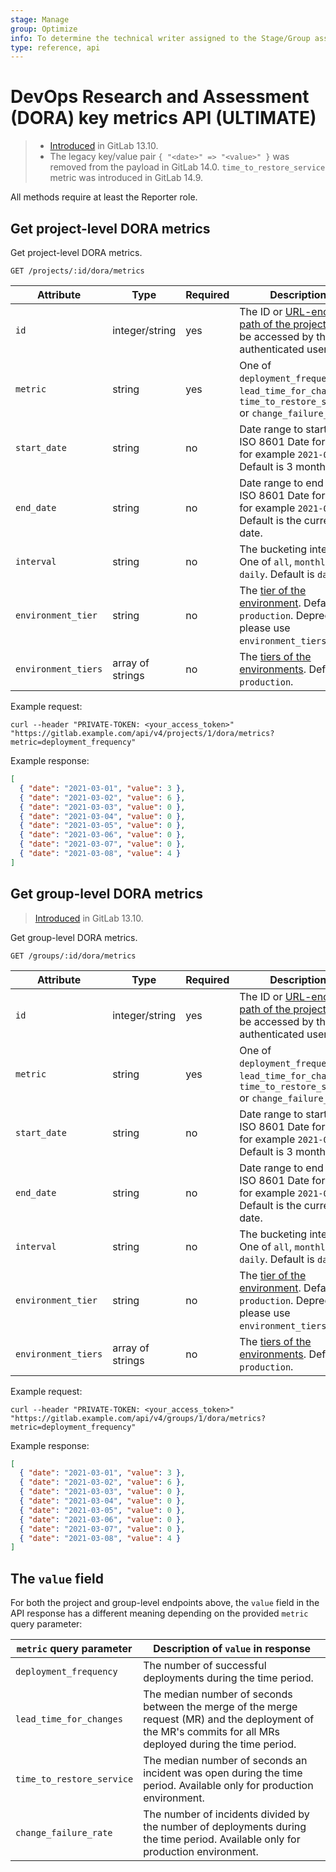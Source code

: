 ```yaml
---
stage: Manage
group: Optimize
info: To determine the technical writer assigned to the Stage/Group associated with this page, see https://about.gitlab.com/handbook/engineering/ux/technical-writing/#assignments
type: reference, api
---
```


# DevOps Research and Assessment (DORA) key metrics API **(ULTIMATE)**

> - [Introduced](https://gitlab.com/gitlab-org/gitlab/-/issues/279039) in GitLab 13.10.
> - The legacy key/value pair `{ "<date>" => "<value>" }` was removed from the payload in GitLab 14.0.
> `time_to_restore_service` metric was introduced in GitLab 14.9.

All methods require at least the Reporter role.

## Get project-level DORA metrics

Get project-level DORA metrics.

```plaintext
GET /projects/:id/dora/metrics
```

| Attribute            | Type             | Required | Description                                                                                                                                                         |
|----------------------|------------------|----------|---------------------------------------------------------------------------------------------------------------------------------------------------------------------|
| `id`                 | integer/string   | yes      | The ID or [URL-encoded path of the project](../index.md#namespaced-path-encoding) can be accessed by the authenticated user.                                        |
| `metric`             | string           | yes      | One of `deployment_frequency`, `lead_time_for_changes`, `time_to_restore_service` or `change_failure_rate`.                                                         |
| `start_date`         | string           | no       | Date range to start from. ISO 8601 Date format, for example `2021-03-01`. Default is 3 months ago.                                                                  |
| `end_date`           | string           | no       | Date range to end at. ISO 8601 Date format, for example `2021-03-01`. Default is the current date.                                                                  |
| `interval`           | string           | no       | The bucketing interval. One of `all`, `monthly` or `daily`. Default is `daily`.                                                                                     |
| `environment_tier`   | string           | no       | The [tier of the environment](../../ci/environments/index.md#deployment-tier-of-environments). Default is `production`. Deprecated, please use `environment_tiers`. |
| `environment_tiers`  | array of strings | no       | The [tiers of the environments](../../ci/environments/index.md#deployment-tier-of-environments). Default is `production`.                                           |

Example request:

```shell
curl --header "PRIVATE-TOKEN: <your_access_token>" "https://gitlab.example.com/api/v4/projects/1/dora/metrics?metric=deployment_frequency"
```

Example response:

```json
[
  { "date": "2021-03-01", "value": 3 },
  { "date": "2021-03-02", "value": 6 },
  { "date": "2021-03-03", "value": 0 },
  { "date": "2021-03-04", "value": 0 },
  { "date": "2021-03-05", "value": 0 },
  { "date": "2021-03-06", "value": 0 },
  { "date": "2021-03-07", "value": 0 },
  { "date": "2021-03-08", "value": 4 }
]
```

## Get group-level DORA metrics

> [Introduced](https://gitlab.com/gitlab-org/gitlab/-/issues/279039) in GitLab 13.10.

Get group-level DORA metrics.

```plaintext
GET /groups/:id/dora/metrics
```

| Attribute           | Type             | Required | Description                                                                                                                                                         |
|---------------------|------------------|----------|---------------------------------------------------------------------------------------------------------------------------------------------------------------------|
| `id`                | integer/string   | yes      | The ID or [URL-encoded path of the project](../index.md#namespaced-path-encoding) can be accessed by the authenticated user.                                        |
| `metric`            | string           | yes      | One of `deployment_frequency`, `lead_time_for_changes`, `time_to_restore_service` or `change_failure_rate`.                                                         |
| `start_date`        | string           | no       | Date range to start from. ISO 8601 Date format, for example `2021-03-01`. Default is 3 months ago.                                                                  |
| `end_date`          | string           | no       | Date range to end at. ISO 8601 Date format, for example `2021-03-01`. Default is the current date.                                                                  |
| `interval`          | string           | no       | The bucketing interval. One of `all`, `monthly` or `daily`. Default is `daily`.                                                                                     |
| `environment_tier`  | string           | no       | The [tier of the environment](../../ci/environments/index.md#deployment-tier-of-environments). Default is `production`. Deprecated, please use `environment_tiers`. |
| `environment_tiers` | array of strings | no       | The [tiers of the environments](../../ci/environments/index.md#deployment-tier-of-environments). Default is `production`.                                           |

Example request:

```shell
curl --header "PRIVATE-TOKEN: <your_access_token>" "https://gitlab.example.com/api/v4/groups/1/dora/metrics?metric=deployment_frequency"
```

Example response:

```json
[
  { "date": "2021-03-01", "value": 3 },
  { "date": "2021-03-02", "value": 6 },
  { "date": "2021-03-03", "value": 0 },
  { "date": "2021-03-04", "value": 0 },
  { "date": "2021-03-05", "value": 0 },
  { "date": "2021-03-06", "value": 0 },
  { "date": "2021-03-07", "value": 0 },
  { "date": "2021-03-08", "value": 4 }
]
```

## The `value` field

For both the project and group-level endpoints above, the `value` field in the
API response has a different meaning depending on the provided `metric` query
parameter:

| `metric` query parameter | Description of `value` in response                                                                                                                           |
| ------------------------ |--------------------------------------------------------------------------------------------------------------------------------------------------------------|
| `deployment_frequency`   | The number of successful deployments during the time period.                                                                                                 |
| `lead_time_for_changes`  | The median number of seconds between the merge of the merge request (MR) and the deployment of the MR's commits for all MRs deployed during the time period. |
| `time_to_restore_service`  | The median number of seconds an incident was open during the time period. Available only for production environment.                                         |
| `change_failure_rate`  | The number of incidents divided by the number of deployments during the time period. Available only for production environment.                              |
